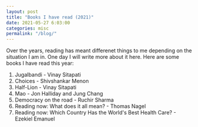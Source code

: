 ```yaml
---
layout: post
title: "Books I have read (2021)"
date: 2021-05-27 6:03:00
categories: misc
permalink: "/blog/"
---
```


Over the years, reading has meant differenet things to me depending on the
situation I am in. One day I will write more about it here. Here are some books
I have read this year:

1. Jugalbandi - Vinay Sitapati
2. Choices - Shivshankar Menon
3. Half-Lion - Vinay Sitapati
4. Mao - Jon Halliday and Jung Chang
5. Democracy on the road - Ruchir Sharma
6. Reading now: What does it all mean? - Thomas Nagel
7. Reading now: Which Country Has the World's Best Health Care? - Ezekiel Emanuel

